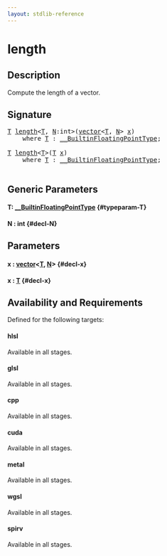 ```yaml
---
layout: stdlib-reference
---
```


# length

## Description

Compute the length of a vector.




## Signature 

<pre>
<a href="/stdlib-reference/global-decls/length#typeparam-T" class="code_type">T</a> <a href="/stdlib-reference/global-decls/length">length</a>&lt;<a href="/stdlib-reference/global-decls/length#typeparam-T" class="code_type">T</a>, <a href="/stdlib-reference/global-decls/length#decl-N" class="code_var">N</a>:<span class="code_keyword">int</span>&gt;(<a href="/stdlib-reference/types/vector/index" class="code_type">vector</a>&lt;<a href="/stdlib-reference/global-decls/length#typeparam-T" class="code_type">T</a>, <a href="/stdlib-reference/global-decls/length#decl-N" class="code_var">N</a>&gt; <a href="/stdlib-reference/global-decls/length#decl-x" class="code_param">x</a>)
    <span class='code_keyword'>where</span> <a href="/stdlib-reference/global-decls/length#typeparam-T" class="code_type">T</a> : <a href="/stdlib-reference/interfaces/builtinfloatingpointtype-0129hm/index" class="code_type">__BuiltinFloatingPointType</a>;

<a href="/stdlib-reference/global-decls/length#typeparam-T" class="code_type">T</a> <a href="/stdlib-reference/global-decls/length">length</a>&lt;<a href="/stdlib-reference/global-decls/length#typeparam-T" class="code_type">T</a>&gt;(<a href="/stdlib-reference/global-decls/length#typeparam-T" class="code_type">T</a> <a href="/stdlib-reference/global-decls/length#decl-x" class="code_param">x</a>)
    <span class='code_keyword'>where</span> <a href="/stdlib-reference/global-decls/length#typeparam-T" class="code_type">T</a> : <a href="/stdlib-reference/interfaces/builtinfloatingpointtype-0129hm/index" class="code_type">__BuiltinFloatingPointType</a>;

</pre>

## Generic Parameters

#### T: [\_\_BuiltinFloatingPointType](/stdlib-reference/interfaces/builtinfloatingpointtype-0129hm/index) {#typeparam-T}
#### N  : int {#decl-N}

## Parameters

#### x  : [vector](/stdlib-reference/types/vector/index)\<[T](/stdlib-reference/types/vector/index#typeparam-T), [N](/stdlib-reference/types/vector/index#decl-N)\> {#decl-x}
#### x  : [T](/stdlib-reference/global-decls/length#typeparam-T) {#decl-x}

## Availability and Requirements

Defined for the following targets:

#### hlsl
Available in all stages.

#### glsl
Available in all stages.

#### cpp
Available in all stages.

#### cuda
Available in all stages.

#### metal
Available in all stages.

#### wgsl
Available in all stages.

#### spirv
Available in all stages.



